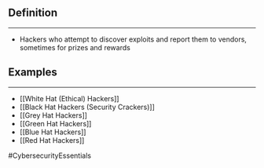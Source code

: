 ## Definition
---
- Hackers who attempt to discover exploits and report them to vendors, sometimes for prizes and rewards

## Examples
---
- [[White Hat (Ethical) Hackers]]
- [[Black Hat Hackers (Security Crackers)]]
- [[Grey Hat Hackers]]
- [[Green Hat Hackers]]
- [[Blue Hat Hackers]]
- [[Red Hat Hackers]]

#CybersecurityEssentials 